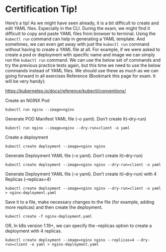 # Certification Tip!
Here’s a tip!
As we might have seen already, it is a bit difficult to create and edit YAML files. Especially in the CLI. During the exam, we might find it difficult to copy and paste YAML files from browser to terminal. Using the ``` kubectl run ``` command can help in generating a YAML template.
And sometimes, we can even get away with just the ``` kubectl run ``` command without having to create a YAML file at all.
For example, if we were asked to create a pod or deployment with specific name and image we can simply run the ``` kubectl run ``` command.
We can use the below set of commands and try the previous practice tests again, but this time we need to use the below commands instead of YAML files.
We should use these as much as we can going forward in all exercises
Reference (Bookmark this page for exam. It will be very handy):

https://kubernetes.io/docs/reference/kubectl/conventions/


Create an NGINX Pod

    kubectl run nginx --image=nginx

Generate POD Manifest YAML file (-o yaml). Don’t create it(–dry-run)

    kubectl run nginx --image=nginx --dry-run=client -o yaml

Create a deployment

    kubectl create deployment --image=nginx nginx

Generate Deployment YAML file (-o yaml). Don’t create it(–dry-run)

    kubectl create deployment --image=nginx nginx --dry-run=client -o yaml

Generate Deployment YAML file (-o yaml). Don’t create it(–dry-run) with 4 Replicas (–replicas=4)

    kubectl create deployment --image=nginx nginx --dry-run=client -o yaml > nginx-deployment.yaml

Save it to a file, make necessary changes to the file (for example, adding more replicas) and then create the deployment.

    kubectl create -f nginx-deployment.yaml

OR, In k8s version 1.19+, we can specify the –replicas option to create a deployment with 4 replicas.
    
    kubectl create deployment --image=nginx nginx --replicas=4 --dry-run=client -o yaml > nginx-deployment.yaml

